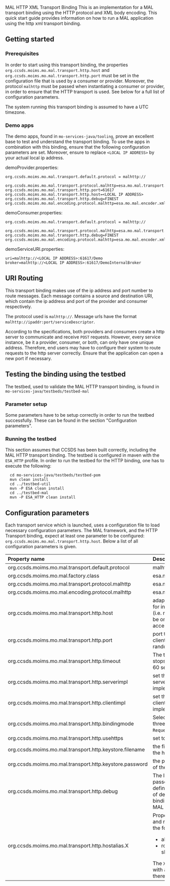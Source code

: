 MAL HTTP XML Transport Binding
This is an implementation for a MAL transport binding using the HTTP protocol and XML body encoding. This quick start guide provides information on how to run a MAL application using the http xml transport binding.

## Getting started
### Prerequisites
In order to start using this transport binding, the properties `org.ccsds.moims.mo.mal.transport.http.host` and `org.ccsds.moims.mo.mal.transport.http.port` must be set in the configuration file that is used by a consumer or provider. Moreover, the protocol `malhttp` must be passed when instantiating a consumer or provider, in order to ensure that the HTTP transport is used. See below for a full list of configuration parameters.

The system running this transport binding is assumed to have a UTC timezone.

### Demo apps
The demo apps, found in `mo-services-java/tooling`, prove an excellent base to test and understand the transport binding. To use the apps in combination with this binding, ensure that the following configuration parameters are set. Moreover, ensure to replace `<LOCAL IP ADDRESS>` by your actual local ip address.

demoProvider.properties:
```
org.ccsds.moims.mo.mal.transport.default.protocol = malhttp://

org.ccsds.moims.mo.mal.transport.protocol.malhttp=esa.mo.mal.transport.http.HTTPTransportFactoryImpl
org.ccsds.moims.mo.mal.transport.http.port=61617
org.ccsds.moims.mo.mal.transport.http.host=<LOCAL IP ADDRESS>
org.ccsds.moims.mo.mal.transport.http.debug=FINEST
org.ccsds.moims.mo.mal.encoding.protocol.malhttp=esa.mo.mal.encoder.xml.HTTPXMLStreamFactory
```

demoConsumer.properties:
```
org.ccsds.moims.mo.mal.transport.default.protocol = malhttp://

org.ccsds.moims.mo.mal.transport.protocol.malhttp=esa.mo.mal.transport..http.HTTPTransportFactoryImpl
org.ccsds.moims.mo.mal.transport.http.debug=FINEST
org.ccsds.moims.mo.mal.encoding.protocol.malhttp=esa.mo.mal.encoder.xml.HTTPXMLStreamFactory
```

demoServiceURI.properties:
```
uri=malhttp://<LOCAL IP ADDRESS>:61617/Demo
broker=malhttp://<LOCAL IP ADDRESS>:61617/DemoInternalBroker
```

## URI Routing
This transport binding makes use of the ip address and port number to route messages. Each message contains
a source and destination URI, which contain the ip address and port of the provider and consumer respectively. 

The protocol used is `malhttp://`. Message urls have the format `malhttp://ipaddr:port/serviceDescriptor`.

According to the specifications, both providers and consumers create a http server to communicate and receive `POST` requests.
However, every service instance, be it a provider, consumer, or both, can only have one unique address. Therefore, end users may have to configure their system to route requests to the http server correctly.
Ensure that the application can open a new port if necessary.

## Testing the binding using the testbed
The testbed, used to validate the MAL HTTP transport binding, is found in `mo-services-java/testbeds/testbed-mal`

### Parameter setup
Some parameters have to be setup correctly in order to run the testbed successfully. These can be found in the section "Configuration parameters".

### Running the testbed
This section assumes that CCSDS has been built correctly, including the MAL HTTP transport binding.
The testbed is configured in maven with the `ESA_HTTP` profile. In order to run the testbed for the HTTP binding, one has to execute the following:
```
  cd mo-services-java/testbeds/testbed-pom
  mvn clean install
  cd ../testbed-util
  mvn -P ESA clean install
  cd ../testbed-mal
  mvn -P ESA_HTTP clean install
```


## Configuration parameters
Each transport service which is launched, uses a configuration file to load necessary configuration parameters. The MAL framework, and the HTTP Transport binding, expect at least one parameter to be configured: `org.ccsds.moims.mo.mal.transport.http.host`.
Below a list of all configuration parameters is given.

| Property name     | Description |
|:------------------|:------------|
| org.ccsds.moims.mo.mal.transport.default.protocol | malhttp |
| org.ccsds.moims.mo.mal.factory.class | esa.mo.mal.impl.MALContextFactoryImpl |
| org.ccsds.moims.mo.mal.transport.protocol.malhttp | esa.mo.mal.transport.http.HTTPTransportFactoryImpl |
| org.ccsds.moims.mo.mal.encoding.protocol.malhttp | esa.mo.mal.encoder.xml.HTTPXMLStreamFactory |
| org.ccsds.moims.mo.mal.transport.http.host | adapter (host / IP Address) that the transport will use for incoming connections. In case of a pure client (i.e. not offering any services) this property should be omitted. Note that the transport binding only accepts full ip4 or ip6 addresses, no hostnames. |
| org.ccsds.moims.mo.mal.transport.http.port | port that the transport listens to. In case this is a pure client, this property should be omitted. Defaults to a random port number. |
| org.ccsds.moims.mo.mal.transport.http.timeout | The timeout in seconds before the MAL framework stops waiting for an expected message. Defaults to 60 seconds. |
| org.ccsds.moims.mo.mal.transport.http.serverimpl | set this parameter to the class name of a custom server implementation. The implementation must implement the `AbstractHttpServer` interface. |
| org.ccsds.moims.mo.mal.transport.http.clientimpl | set this parameter to the class name of a custom client implementation. The implementation must implement the `AbstractPostClient` interface. |
| org.ccsds.moims.mo.mal.transport.http.bindingmode | Select the binding mode to use. Can be either one of three options: `NoEncoding`, `NoResponse`, and `RequestResponse`. Defaults to `RequestResponse`. |
| org.ccsds.moims.mo.mal.transport.http.usehttps | set to `true` to use https. |
| org.ccsds.moims.mo.mal.transport.http.keystore.filename | the filename of the keystore to use for initialization of the http server. |
| org.ccsds.moims.mo.mal.transport.http.keystore.password | the password of the keystore to use for initialization of the http server. |
| org.ccsds.moims.mo.mal.transport.http.debug | The level of debug messages to show. The value passed must equal one of Java.util.logging values, as defined [here](https://docs.oracle.com/javase/8/docs/api/java/util/logging/Level.html). This property only influences the level of debug traces generated by the HTTP Transport binding. Any debug traces from other parts of the MAL framework have to be handled separately. |
| org.ccsds.moims.mo.mal.transport.http.hostalias.X   | Property allowing setting up an alias for a provider and routing messages over ssh. This property has the following structure: alias@routedIp where:<ul><li>alias - an alias for the provider</li><li>routedIp - an ip address to which the messages should be routed to</li></ul> The `X` at the end of the property should be replaced with an index of the alias (starting from 0, even if there is only one alias) |
